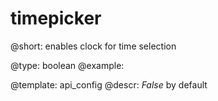timepicker
=============


@short: enables clock for time selection
	

@type: boolean
@example:


@template:	api_config
@descr: *False* by default


